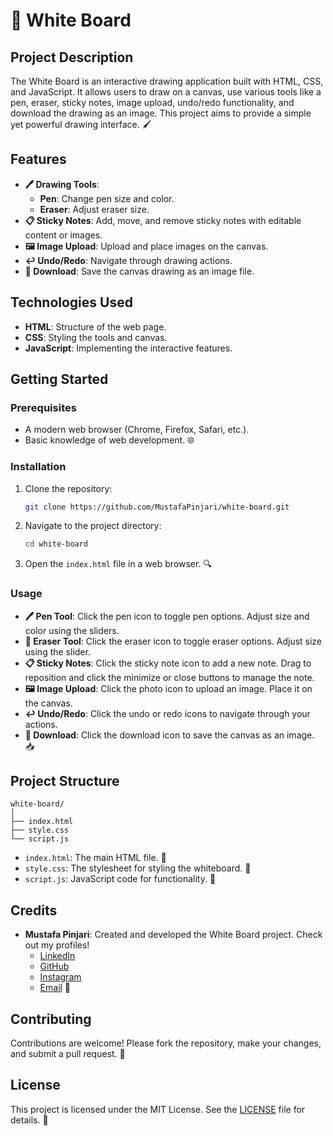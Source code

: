 # 🎨 White Board

## Project Description

The White Board is an interactive drawing application built with HTML, CSS, and JavaScript. It allows users to draw on a canvas, use various tools like a pen, eraser, sticky notes, image upload, undo/redo functionality, and download the drawing as an image. This project aims to provide a simple yet powerful drawing interface. 🖌️

## Features

- **🖊️ Drawing Tools**:
  - **Pen**: Change pen size and color.
  - **Eraser**: Adjust eraser size.
- **📋 Sticky Notes**: Add, move, and remove sticky notes with editable content or images.
- **🖼️ Image Upload**: Upload and place images on the canvas.
- **↩️ Undo/Redo**: Navigate through drawing actions.
- **💾 Download**: Save the canvas drawing as an image file.

## Technologies Used

- **HTML**: Structure of the web page.
- **CSS**: Styling the tools and canvas.
- **JavaScript**: Implementing the interactive features.

## Getting Started

### Prerequisites

- A modern web browser (Chrome, Firefox, Safari, etc.).
- Basic knowledge of web development. 🌐

### Installation

1. Clone the repository:

   ```bash
   git clone https://github.com/MustafaPinjari/white-board.git
   ```

2. Navigate to the project directory:

   ```bash
   cd white-board
   ```

3. Open the `index.html` file in a web browser. 🔍

### Usage

- **🖊️ Pen Tool**: Click the pen icon to toggle pen options. Adjust size and color using the sliders.
- **🧽 Eraser Tool**: Click the eraser icon to toggle eraser options. Adjust size using the slider.
- **📋 Sticky Notes**: Click the sticky note icon to add a new note. Drag to reposition and click the minimize or close buttons to manage the note.
- **🖼️ Image Upload**: Click the photo icon to upload an image. Place it on the canvas.
- **↩️ Undo/Redo**: Click the undo or redo icons to navigate through your actions.
- **💾 Download**: Click the download icon to save the canvas as an image. 📥

## Project Structure

```
white-board/
│
├── index.html
├── style.css
└── script.js
```

- `index.html`: The main HTML file. 📄
- `style.css`: The stylesheet for styling the whiteboard. 🎨
- `script.js`: JavaScript code for functionality. 🔧

## Credits

- **Mustafa Pinjari**: Created and developed the White Board project. Check out my profiles!
  - [LinkedIn](https://www.linkedin.com/in/mustafa-pinjari-287625256/)
  - [GitHub](https://github.com/MustafaPinjari)
  - [Instagram](https://www.instagram.com/its_ur_musuuu)
  - [Email](mailto:unlessuser99@gmail.com) 📧

## Contributing

Contributions are welcome! Please fork the repository, make your changes, and submit a pull request. 🤝

## License

This project is licensed under the MIT License. See the [LICENSE](LICENSE) file for details. 📜
